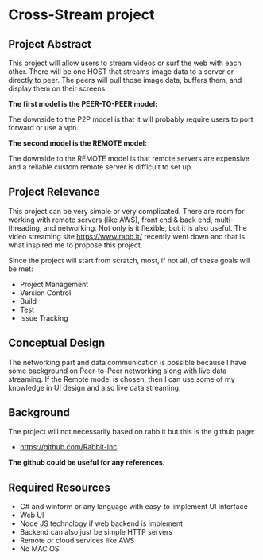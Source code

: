 # Cross-Stream project


## Project Abstract
This project will allow users to stream videos or surf the web with each other.
There will be one HOST that streams image data to a server or directly to peer.
The peers will pull those image data, buffers them, and display them on their screens.

**The first model is the PEER-TO-PEER model:**


The downside to the P2P model is that it will probably require users to port forward or use a vpn.


**The second model is the REMOTE model:**


The downside to the REMOTE model is that remote servers are expensive and a reliable custom remote server is difficult to set up.


## Project Relevance
This project can be very simple or very complicated. There are room for working with remote servers (like AWS), front end & back end, multi-threading, and networking. 
Not only is it flexible, but it is also useful. The video streaming site https://www.rabb.it/ recently went down and that is what inspired me to propose this project.

Since the project will start from scratch, most, if not all, of these goals will be met:
- Project Management 
- Version Control
- Build 
- Test 
- Issue Tracking  


## Conceptual Design
The networking part and data communication is possible because I have some background on Peer-to-Peer networking along with live data streaming.
If the Remote model is chosen, then I can use some of my knowledge in UI design and also live data streaming.


## Background
The project will not necessarily based on rabb.it but this is the github page:
- https://github.com/Rabbit-Inc

**The github could be useful for any references.**


## Required Resources
- C# and winform or any language with easy-to-implement UI interface
- Web UI
- Node JS technology if web backend is implement
- Backend can also just be simple HTTP servers
- Remote or cloud services like AWS
- No MAC OS



